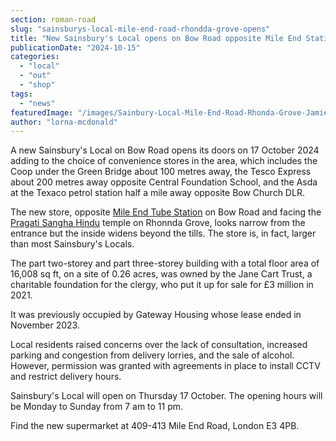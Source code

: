 ```yaml
---
section: roman-road
slug: "sainsburys-local-mile-end-road-rhondda-grove-opens"
title: "New Sainsbury's Local opens on Bow Road opposite Mile End Station"
publicationDate: "2024-10-15"
categories: 
  - "local"
  - "out"
  - "shop"
tags: 
  - "news"
featuredImage: "/images/Sainbury-Local-Mile-End-Road-Rhonda-Grove-Jamie-Buckland-manager.jpg"
author: "lorna-mcdonald"
---
```


A new Sainsbury's Local on Bow Road opens its doors on 17 October 2024 adding to the choice of convenience stores in the area, which includes the Coop under the Green Bridge about 100 metres away, the Tesco Express about 200 metres away opposite Central Foundation School, and the Asda at the Texaco petrol station half a mile away opposite Bow Church DLR.

The new store, opposite [Mile End Tube Station](https://romanroadlondon.com/mile-end-tube-station-history/) on Bow Road and facing the [Pragati Sangha Hindu](https://romanroadlondon.com/pragati-sangha-hindu-temple-mile-end-history/) temple on Rhonnda Grove, looks narrow from the entrance but the inside widens beyond the tills. The store is, in fact, larger than most Sainsbury's Locals.

The part two-storey and part three-storey building with a total floor area of 16,008 sq ft, on a site of 0.26 acres, was owned by the Jane Cart Trust, a charitable foundation for the clergy, who put it up for sale for £3 million in 2021.

It was previously occupied by Gateway Housing whose lease ended in November 2023.

Local residents raised concerns over the lack of consultation, increased parking and congestion from delivery lorries, and the sale of alcohol. However, permission was granted with agreements in place to install CCTV and restrict delivery hours.

Sainsbury's Local will open on Thursday 17 October. The opening hours will be Monday to Sunday from 7 am to 11 pm.

Find the new supermarket at 409-413 Mile End Road, London E3 4PB.
